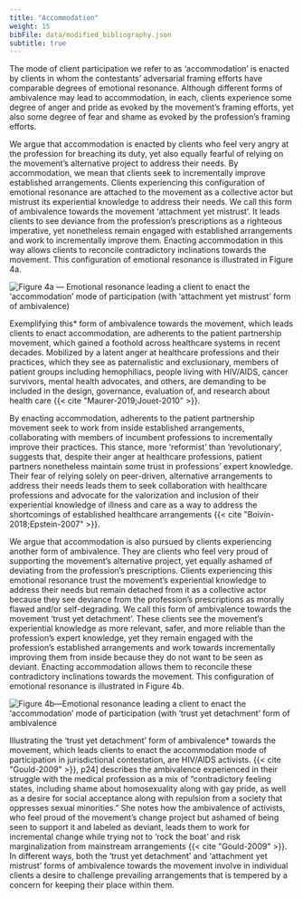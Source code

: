 ```yaml
---
title: "Accommodation"
weight: 15
bibFile: data/modified_bibliography.json
subtitle: true
---
```


The mode of client participation we refer to as ‘accommodation’ is enacted by clients in whom the contestants’ adversarial framing efforts have comparable degrees of emotional resonance. Although different forms of ambivalence may lead to accommodation, in each, clients experience some degree of anger and pride as evoked by the movement’s framing efforts, yet also some degree of fear and shame as evoked by the profession’s framing efforts.

We argue that accommodation is enacted by clients who feel very angry at the profession for breaching its duty, yet also equally fearful of relying on the movement’s alternative project to address their needs. By accommodation, we mean that clients seek to incrementally improve established arrangements. Clients experiencing this configuration of emotional resonance are attached to the movement as a collective actor but mistrust its experiential knowledge to address their needs. We call this form of ambivalence towards the movement ‘attachment yet mistrust’. It leads clients to see deviance from the profession’s prescriptions as a righteous imperative, yet nonetheless remain engaged with established arrangements and work to incrementally improve them. Enacting accommodation in this way allows clients to reconcile contradictory inclinations towards the movement. This configuration of emotional resonance is illustrated in Figure 4a.

![Figure 4a — Emotional resonance leading a client to enact the ‘accommodation’ mode of participation (with ‘attachment yet mistrust’ form of ambivalence)](images/janettemujicahnu6051-73f54bfae7fbab1f37d3fbab3a39a1fb.png)

Exemplifying this\* form of ambivalence towards the movement, which leads clients to enact accommodation, are adherents to the patient partnership movement, which gained a foothold across healthcare systems in recent decades. Mobilized by a latent anger at healthcare professions and their practices, which they see as paternalistic and exclusionary, members of patient groups including hemophiliacs, people living with HIV/AIDS, cancer survivors, mental health advocates, and others, are demanding to be included in the design, governance, evaluation of, and research about health care {{< cite "Maurer-2019;Jouet-2010" >}}.

By enacting accommodation, adherents to the patient partnership movement seek to work from inside established arrangements, collaborating with members of incumbent professions to incrementally improve their practices. This stance, more ‘reformist’ than ‘revolutionary’, suggests that, despite their anger at healthcare professions, patient partners nonetheless maintain some trust in professions’ expert knowledge. Their fear of relying solely on peer-driven, alternative arrangements to address their needs leads them to seek collaboration with healthcare professions and advocate for the valorization and inclusion of their experiential knowledge of illness and care as a way to address the shortcomings of established healthcare arrangements {{< cite "Boivin-2018;Epstein-2007" >}}.

We argue that accommodation is also pursued by clients experiencing another form of ambivalence. They are clients who feel very proud of supporting the movement’s alternative project, yet equally ashamed of deviating from the profession’s prescriptions. Clients experiencing this emotional resonance trust the movement’s experiential knowledge to address their needs but remain detached from it as a collective actor because they see deviance from the profession’s prescriptions as morally flawed and/or self-degrading. We call this form of ambivalence towards the movement ‘trust yet detachment’. These clients see the movement’s experiential knowledge as more relevant, safer, and more reliable than the profession’s expert knowledge, yet they remain engaged with the profession’s established arrangements and work towards incrementally improving them from inside because they do not want to be seen as deviant. Enacting accommodation allows them to reconcile these contradictory inclinations towards the movement. This configuration of emotional resonance is illustrated in Figure 4b.

![Figure 4b—Emotional resonance leading a client to enact the ‘accommodation’ mode of participation (with ‘trust yet detachment’ form of ambivalence](images/janettemujicahnu6051-92c2971c19ce1f8fe8316486b14ca6db.png)

Illustrating the ‘trust yet detachment’ form of ambivalence\* towards the movement, which leads clients to enact the accommodation mode of participation in jurisdictional contestation, are HIV/AIDS activists. {{< cite "Gould-2009" >}}, p24] describes the ambivalence experienced in their struggle with the medical profession as a mix of “contradictory feeling states, including shame about homosexuality along with gay pride, as well as a desire for social acceptance along with repulsion from a society that oppresses sexual minorities.” She notes how the ambivalence of activists, who feel proud of the movement’s change project but ashamed of being seen to support it and labeled as deviant, leads them to work for incremental change while trying not to ‘rock the boat’ and risk marginalization from mainstream arrangements {{< cite "Gould-2009" >}}. In different ways, both the ‘trust yet detachment’ and ‘attachment yet mistrust’ forms of ambivalence towards the movement involve in individual clients a desire to challenge prevailing arrangements that is tempered by a concern for keeping their place within them.